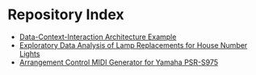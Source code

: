 # Repository Index

- [Data-Context-Interaction Architecture Example](https://github.com/lightcaurby/Code-DCI)
- [Exploratory Data Analysis of Lamp Replacements for House Number Lights](https://github.com/lightcaurby/Code-Daylight)
- [Arrangement Control MIDI Generator for Yamaha PSR-S975](https://github.com/lightcaurby/Code-MidiGen)
